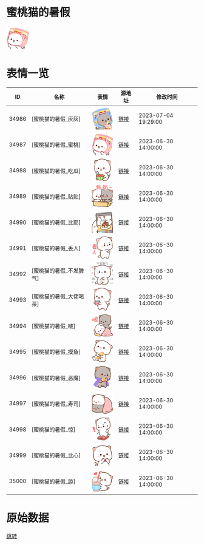 # 蜜桃猫的暑假

<img src="./cover.png" height="60" alt="cover" />

# 表情一览

|ID|名称|表情|源地址|修改时间|
|----|----|----|----|----|
|34986|[蜜桃猫的暑假_灰灰]|<img src="./pic/034986_%5B蜜桃猫的暑假_灰灰%5D.png" height="60" alt="灰灰"/>|[链接](https://i0.hdslb.com/bfs/garb/9229e0e1bc8f0edddc930e858ebb796a588d74ac.png)|2023-07-04 19:29:00|
|34987|[蜜桃猫的暑假_蜜桃]|<img src="./pic/034987_%5B蜜桃猫的暑假_蜜桃%5D.png" height="60" alt="蜜桃"/>|[链接](https://i0.hdslb.com/bfs/garb/2945e2f7aaba36d54e0463f3c39d817a779fe55e.png)|2023-06-30 14:00:00|
|34988|[蜜桃猫的暑假_吃瓜]|<img src="./pic/034988_%5B蜜桃猫的暑假_吃瓜%5D.png" height="60" alt="吃瓜"/>|[链接](https://i0.hdslb.com/bfs/garb/8da22385354cf71f0abce216353c5792e66efc7c.png)|2023-06-30 14:00:00|
|34989|[蜜桃猫的暑假_贴贴]|<img src="./pic/034989_%5B蜜桃猫的暑假_贴贴%5D.png" height="60" alt="贴贴"/>|[链接](https://i0.hdslb.com/bfs/garb/f27264c5412df07b7b2d4a75d633a94c0600576e.png)|2023-06-30 14:00:00|
|34990|[蜜桃猫的暑假_比耶]|<img src="./pic/034990_%5B蜜桃猫的暑假_比耶%5D.png" height="60" alt="比耶"/>|[链接](https://i0.hdslb.com/bfs/garb/db58435253ea53e4c56c6a4409b13f2f660b28b1.png)|2023-06-30 14:00:00|
|34991|[蜜桃猫的暑假_丢人]|<img src="./pic/034991_%5B蜜桃猫的暑假_丢人%5D.png" height="60" alt="丢人"/>|[链接](https://i0.hdslb.com/bfs/garb/0b0e6447bb76004e530e4d02a139c1d288e147d5.png)|2023-06-30 14:00:00|
|34992|[蜜桃猫的暑假_不发脾气]|<img src="./pic/034992_%5B蜜桃猫的暑假_不发脾气%5D.png" height="60" alt="不发脾气"/>|[链接](https://i0.hdslb.com/bfs/garb/efb6e4ab311d8cec41a0290b448e63722c467339.png)|2023-06-30 14:00:00|
|34993|[蜜桃猫的暑假_大佬喝茶]|<img src="./pic/034993_%5B蜜桃猫的暑假_大佬喝茶%5D.png" height="60" alt="大佬喝茶"/>|[链接](https://i0.hdslb.com/bfs/garb/96ef8579f08832bd78a9facfeca6613213ade7fb.png)|2023-06-30 14:00:00|
|34994|[蜜桃猫的暑假_啵]|<img src="./pic/034994_%5B蜜桃猫的暑假_啵%5D.png" height="60" alt="啵"/>|[链接](https://i0.hdslb.com/bfs/garb/71bd636b751969c2cfb3f0f8ffb854e7678306c0.png)|2023-06-30 14:00:00|
|34995|[蜜桃猫的暑假_摸鱼]|<img src="./pic/034995_%5B蜜桃猫的暑假_摸鱼%5D.png" height="60" alt="摸鱼"/>|[链接](https://i0.hdslb.com/bfs/garb/b1cd3d8e4374c2c27515bfb4586a4644037272f0.png)|2023-06-30 14:00:00|
|34996|[蜜桃猫的暑假_恶魔]|<img src="./pic/034996_%5B蜜桃猫的暑假_恶魔%5D.png" height="60" alt="恶魔"/>|[链接](https://i0.hdslb.com/bfs/garb/31bdb0ce51296e2555d25a49ddf732d35e50eb94.png)|2023-06-30 14:00:00|
|34997|[蜜桃猫的暑假_寿司]|<img src="./pic/034997_%5B蜜桃猫的暑假_寿司%5D.png" height="60" alt="寿司"/>|[链接](https://i0.hdslb.com/bfs/garb/a48f8171a5817cb1fd6a07149e745134c4cc0b01.png)|2023-06-30 14:00:00|
|34998|[蜜桃猫的暑假_惊]|<img src="./pic/034998_%5B蜜桃猫的暑假_惊%5D.png" height="60" alt="惊"/>|[链接](https://i0.hdslb.com/bfs/garb/3eb05527eae97fed98dfd809f2a7ec6d022fad27.png)|2023-06-30 14:00:00|
|34999|[蜜桃猫的暑假_比心]|<img src="./pic/034999_%5B蜜桃猫的暑假_比心%5D.png" height="60" alt="比心"/>|[链接](https://i0.hdslb.com/bfs/garb/045e7955ce4e353ba5612731e7284bd3a5ae1686.png)|2023-06-30 14:00:00|
|35000|[蜜桃猫的暑假_舔]|<img src="./pic/035000_%5B蜜桃猫的暑假_舔%5D.png" height="60" alt="舔"/>|[链接](https://i0.hdslb.com/bfs/garb/7c8a16e0aae1e6d8796867235171e492542f411a.png)|2023-06-30 14:00:00|

# 原始数据

[跳转](./raw.json)

